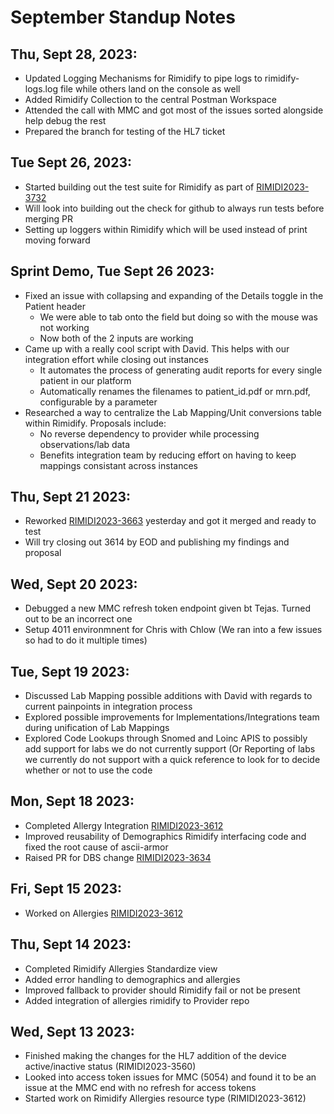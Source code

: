 # September Standup Notes

## Thu, Sept 28, 2023:
<ul>
	<li>Updated Logging Mechanisms for Rimidify to pipe logs to rimidify-logs.log file while others land on the console as well</li>
	<li>Added Rimidify Collection to the central Postman Workspace</li>
	<li>Attended the call with MMC and got most of the issues sorted alongside help debug the rest</li>
	<li>Prepared the branch for testing of the HL7 ticket</li>
</ul>

## Tue Sept 26, 2023:
<ul>
	<li>Started building out the test suite for Rimidify as part of <a href="https://rimidi.atlassian.net/browse/RIMIDI2023-3732">RIMIDI2023-3732</a></li>
	<li>Will look into building out the check for github to always run tests before merging PR</li>
	<li>Setting up loggers within Rimidify which will be used instead of print moving forward</li>
</ul>

## Sprint Demo, Tue Sept 26 2023:
<ul>
	<li>
		Fixed an issue with collapsing and expanding of the Details toggle in the Patient header
		<ul>
			<li>We were able to tab onto the field but doing so with the mouse was not working</li>
			<li>Now both of the 2 inputs are working</li>
		</ul>
	</li>
	<li>
		Came up with a really cool script with David. This helps with our integration effort while closing out instances
		<ul>
			<li>It automates the process of generating audit reports for every single patient in our platform</li>
			<li>Automatically renames the filenames to patient_id.pdf or mrn.pdf, configurable by a parameter</li>
		</ul>
	</li>
	<li>
		Researched a way to centralize the Lab Mapping/Unit conversions table within Rimidify. Proposals include:
		<ul>
			<li>No reverse dependency to provider while processing observations/lab data</li>
			<li>Benefits integration team by reducing effort on having to keep mappings consistant across instances</li>
		</ul>
	</li>
</ul>

## Thu, Sept 21 2023:
<ul>
	<li>Reworked <a href="https://rimidi.atlassian.net/browse/RIMIDI2023-3663">RIMIDI2023-3663</a> yesterday and got it merged and ready to test</li>
	<li>Will try closing out 3614 by EOD and publishing my findings and proposal</li>
</ul>

## Wed, Sept 20 2023:
<ul>
	<li>Debugged a new MMC refresh token endpoint given bt Tejas. Turned out to be an incorrect one</li>
	<li>Setup 4011 environmnent for Chris with Chlow (We ran into a few issues so had to do it multiple times)</li>
</ul>

## Tue, Sept 19 2023:
<ul>
	<li>Discussed Lab Mapping possible additions with David with regards to current painpoints in integration process</li>
	<li>Explored possible improvements for Implementations/Integrations team during unification of Lab Mappings</li>
	<li>Explored Code Lookups through Snomed and Loinc APIS to possibly add support for labs we do not currently support (Or Reporting of labs we currently do not support with a quick reference to look for to decide whether or not to use the code</li>
</ul>

## Mon, Sept 18 2023:
<ul>
	<li>Completed Allergy Integration <a href="https://rimidi.atlassian.net/browse/RIMIDI2023-3612">RIMIDI2023-3612</a></li>
	<li>Improved reusability of Demographics Rimidify interfacing code and fixed the root cause of ascii-armor</li>
	<li>Raised PR for DBS change <a href="https://rimidi.atlassian.net/browse/RIMIDI2023-3634">RIMIDI2023-3634</a></li>
</ul>


## Fri, Sept 15 2023:
<ul>
	<li>Worked on Allergies <a href="https://rimidi.atlassian.net/browse/RIMIDI2023-3612">RIMIDI2023-3612</a></li>
</ul>

## Thu, Sept 14 2023:
<ul>
	<li>Completed Rimidify Allergies Standardize view</li>
	<li>Added error handling to demographics and allergies</li>
	<li>Improved fallback to provider should Rimidify fail or not be present</li>
	<li>Added integration of allergies rimidify to Provider repo</li>
</ul>

## Wed, Sept 13 2023:
<ul>
	<li>Finished making the changes for the HL7 addition of the device active/inactive status (RIMIDI2023-3560)</li>
	<li>Looked into access token issues for MMC (5054) and found it to be an issue at the MMC end with no refresh for access tokens</li>
	<li>Started work on Rimidify Allergies resource type (RIMIDI2023-3612)</li>
</ul>
